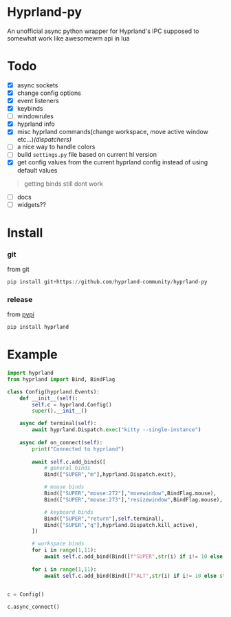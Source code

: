 # Hyprland-py
An unofficial async python wrapper for Hyprland's IPC supposed to somewhat work like awesomewm api in lua


# Todo

- [x] async sockets
- [x] change config options
- [x] event listeners
- [x] keybinds
- [ ] windowrules
- [x] hyprland info
- [x] misc hyprland commands(change workspace, move active window etc...)*(dispatchers)*
- [ ] a nice way to handle colors
- [ ] build `settings.py` file based on current hl version
- [x] get config values from the current hyprland config instead of using default values
> getting binds still dont work
- [ ] docs
- [ ] widgets??

# Install

### git

from git
```py
pip install git+https://github.com/hyprland-community/hyprland-py
```

### release

from [pypi](https://pypi.org/project/hyprland)
```py
pip install hyprland
```

# Example
```py
import hyprland
from hyprland import Bind, BindFlag

class Config(hyprland.Events):
    def __init__(self):
        self.c = hyprland.Config()
        super().__init__()

    async def terminal(self):
        await hyprland.Dispatch.exec("kitty --single-instance")
    
    async def on_connect(self):
        print("Connected to hyprland")
        
        await self.c.add_binds([
            # general binds
            Bind(["SUPER","m"],hyprland.Dispatch.exit),

            # mouse binds
            Bind(["SUPER","mouse:272"],"movewindow",BindFlag.mouse),
            Bind(["SUPER","mouse:273"],"resizewindow",BindFlag.mouse),

            # keyboard binds
            Bind(["SUPER","return"],self.terminal),
            Bind(["SUPER","q"],hyprland.Dispatch.kill_active),
        ])

        # workspace binds
        for i in range(1,11):
            await self.c.add_bind(Bind([f"SUPER",str(i) if i!= 10 else str(0)],hyprland.Dispatch.workspace,args=[i]))
        
        for i in range(1,11):
            await self.c.add_bind(Bind([f"ALT",str(i) if i!= 10 else str(0)],hyprland.Dispatch.move_to_workspace,args=[i]))

    
c = Config()

c.async_connect()
```
